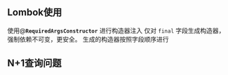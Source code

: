 
## Lombok使用


使用@**`RequiredArgsConstructor`** 进行构造器注入 仅对 `final` 字段生成构造器，强制依赖不可变，更安全。
 生成的构造器按照字段顺序进行

## N+1查询问题
